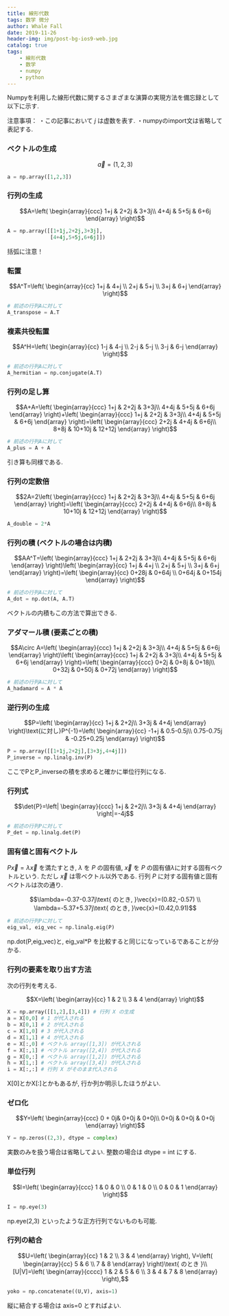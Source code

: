 ```yaml
---
title: 線形代数
tags: 数学 微分
author: Whale Fall
date: 2019-11-26
header-img: img/post-bg-ios9-web.jpg
catalog: true
tags:
    - 線形代数
    - 数学
    - numpy
    - python
---
```


Numpyを利用した線形代数に関するさまざまな演算の実現方法を備忘録として以下に示す.

注意事項：
・この記事において $j$ は虚数を表す.
・numpyのimport文は省略して表記する.

### ベクトルの生成
```math
\vec{a}=(1,2,3)
```

```python:test.py
a = np.array([1,2,3])
```
### 行列の生成
```math
A=\left(
\begin{array}{ccc}
1+j & 2+2j & 3+3j\\
4+4j & 5+5j & 6+6j
\end{array}
\right)
```

```python:test.py
A = np.array([[1+1j,2+2j,3+3j],
              [4+4j,5+5j,6+6j]])
```

括弧に注意！

### 転置
```math
A^T=\left(
\begin{array}{cc}
1+j & 4+j \\
2+j & 5+j \\
3+j & 6+j
\end{array}
\right)
```

```python:test.py
# 前述の行列Aに対して
A_transpose = A.T
```

### 複素共役転置
```math
A^H=\left(
\begin{array}{cc}
1-j & 4-j \\
2-j & 5-j \\
3-j & 6-j
\end{array}
\right)
```

```python:test.py
# 前述の行列Aに対して
A_hermitian = np.conjugate(A.T)
```

### 行列の足し算
```math
A+A=\left(
\begin{array}{ccc}
1+j & 2+2j & 3+3j\\
4+4j & 5+5j & 6+6j
\end{array}
\right)+\left(
\begin{array}{ccc}
1+j & 2+2j & 3+3j\\
4+4j & 5+5j & 6+6j
\end{array}
\right)=\left(
\begin{array}{ccc}
2+2j & 4+4j & 6+6j\\
8+8j & 10+10j & 12+12j
\end{array}
\right)
```

```python:test.py
# 前述の行列Aに対して
A_plus = A + A
```
引き算も同様である.

### 行列の定数倍
```math
2A=2\left(
\begin{array}{ccc}
1+j & 2+2j & 3+3j\\
4+4j & 5+5j & 6+6j
\end{array}
\right)=\left(
\begin{array}{ccc}
2+2j & 4+4j & 6+6j\\
8+8j & 10+10j & 12+12j
\end{array}
\right)
```

```python:test.py
A_double = 2*A
```

### 行列の積 (ベクトルの場合は内積)
```math
AA^T=\left(
\begin{array}{ccc}
1+j & 2+2j & 3+3j\\
4+4j & 5+5j & 6+6j
\end{array}
\right)\left(
\begin{array}{cc}
1+j & 4+j \\
2+j & 5+j \\
3+j & 6+j
\end{array}
\right)=\left(
\begin{array}{cc}
0+28j & 0+64j \\
0+64j & 0+154j 
\end{array}
\right)
```

```python:test.py
# 前述の行列Aに対して
A_dot = np.dot(A, A.T)
```
ベクトルの内積もこの方法で算出できる.

### アダマール積 (要素ごとの積)
```math
A\circ A=\left(
\begin{array}{ccc}
1+j & 2+2j & 3+3j\\
4+4j & 5+5j & 6+6j
\end{array}
\right)\left(
\begin{array}{ccc}
1+j & 2+2j & 3+3j\\
4+4j & 5+5j & 6+6j
\end{array}
\right)=\left(
\begin{array}{ccc}
0+2j & 0+8j & 0+18j\\
0+32j & 0+50j & 0+72j
\end{array}
\right)
```

```python:test.py
# 前述の行列Aに対して
A_hadamard = A * A
```

### 逆行列の生成
```math
P=\left(
\begin{array}{cc}
1+j & 2+2j\\
3+3j & 4+4j 
\end{array}
\right)\text{に対し}P^{-1}=\left(
\begin{array}{cc}
-1+j & 0.5-0.5j\\
0.75-0.75j & -0.25+0.25j 
\end{array}
\right)
```

```python:test.py
P = np.array([[1+1j,2+2j],[3+3j,4+4j]])
P_inverse = np.linalg.inv(P)
```
ここでPとP_inverseの積を求めると確かに単位行列になる.

### 行列式
```math
\det{P}=\left|
\begin{array}{ccc}
1+j & 2+2j\\
3+3j & 4+4j
\end{array}
\right|=-4j
```

```python:test.py
# 前述の行列Pに対して
P_det = np.linalg.det(P)
```

### 固有値と固有ベクトル
$P\vec{x}=\lambda \vec{x}$ を満たすとき, $\lambda$ を $P$ の固有値, $\vec{x}$ を $P$ の固有値$\lambda$に対する固有ベクトルという.
ただし $\vec{x}$ は零ベクトル以外である.
行列 $P$ に対する固有値と固有ベクトルは次の通り.

```math
\lambda=-0.37-0.37j\text{ のとき, }\vec{x}=(0.82,-0.57) \\
\lambda=-5.37+5.37j\text{ のとき, }\vec{x}=(0.42,0.91)
```

```python:test.py
# 前述の行列Pに対して
eig_val, eig_vec = np.linalg.eig(P)
```
np.dot(P,eig_vec)と, eig_val*P を比較すると同じになっているであることが分かる.

### 行列の要素を取り出す方法
次の行列を考える.

```math
X=\left(
\begin{array}{cc}
1 & 2 \\
3 & 4
\end{array}
\right)
```

```python:test.py
X = np.array([[1,2],[3,4]]) # 行列 X の生成
a = X[0,0] # 1 が代入される
b = X[0,1] # 2 が代入される
c = X[1,0] # 3 が代入される
d = X[1,1] # 4 が代入される
e = X[:,0] # ベクトル array([1,3]) が代入される
f = X[:,1] # ベクトル array([2,4]) が代入される
g = X[0,:] # ベクトル array([1,2]) が代入される
h = X[1,:] # ベクトル array([3,4]) が代入される
i = X[:,:] # 行列 X がそのまま代入される
```
X[0]とかX[:]とかもあるが, 行か列か明示したほうがよい.

### ゼロ化
```math
Y=\left(
\begin{array}{ccc}
0 + 0j& 0+0j & 0+0j\\
0+0j & 0+0j & 0+0j
\end{array}
\right)
```

```python:test.py
Y = np.zeros((2,3), dtype = complex)
```
実数のみを扱う場合は省略してよい. 整数の場合は dtype = int にする.

### 単位行列
```math
I=\left(
\begin{array}{ccc}
1 & 0 & 0 \\
0 & 1 & 0 \\
0 & 0 & 1
\end{array}
\right)
```

```python:test.py
I = np.eye(3)
```
np.eye(2,3) といったような正方行列でないものも可能.

### 行列の結合
```math
U=\left(
\begin{array}{cc}
1 & 2 \\ 
3 & 4 
\end{array}
\right), V=\left(
\begin{array}{cc}
5 & 6 \\ 
7 & 8 
\end{array}
\right)\text{ のとき }\\
[U|V]=\left(
\begin{array}{cccc}
1 & 2 & 5 & 6 \\ 
3 & 4 & 7 & 8
\end{array}
\right),
```

```python:test.py
yoko = np.concatenate((U,V), axis=1)
```
縦に結合する場合は axis=0 とすればよい.
